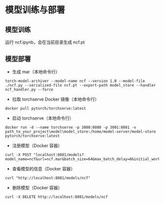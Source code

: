 # 模型训练与部署

## 模型训练

运行 ncf.ipynb，会在当前目录生成 ncf.pt



## 模型部署

- 生成 mar（本地命令行）

```shell
torch-model-archiver --model-name ncf --version 1.0 --model-file ./ncf.py --serialized-file ncf.pt --export-path model_store --handler ncf_handler.py --force
```

- 拉取 torchserve Docker 镜像（本地命令行）

```shell
docker pull pytorch/torchserve:latest
```

- 启动 torchserve（本地命令行）

```shell
docker run -d --name torchserve -p 3000:8080 -p 3001:8081 -v path_to_your_project\model\model_store:/home/model-server/model-store pytorch/torchserve:latest
```

- 注册模型（Docker 容器）

```shell
curl -X POST "localhost:8081/models?model_name=ncf&url=ncf.mar&batch_size=64&max_batch_delay=0&initial_workers=4&synchronous=true"
```

- 查看模型的信息（Docker 容器）

```shell
curl "http://localhost:8081/models/ncf"
```

- 删除模型（Docker 容器）

```shell
curl -X DELETE http://localhost:8081/models/ncf
```
